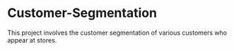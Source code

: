 # Customer-Segmentation
This project involves the customer segmentation of various customers who appear at stores.
